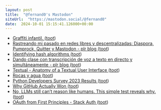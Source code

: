 ```yaml
---
layout: post
title:  "@fernand0's Mastodon"
siteUrl:  "https://mastodon.social/@fernand0"
date:  2024-10-01 15:15:41.126000+00:00
---
```

*  [Graffiti infantil. ](https://avecesunafoto.wordpress.com/2024/10/01/graffiti-infantil) ([toot](https://mastodon.social/@fernand0/113232821690304182))
*  [Rastreando mi pasado en redes libres y descentralizadas: Diaspora, Pumprock, Quitter y Mastodon - plr blog ](https://pedrolr.es/blog/rastreando-mi-pasado-en-redes-libres-y-descentralizadas-diaspora-pumprock-quitter-y-mastodon) ([toot](https://mastodon.social/@fernand0/113232817529428105))
*  [Identifying hash algorithms ](https://www.johndcook.com/blog/2024/09/30/identifying-hash-algorithms) ([toot](https://mastodon.social/@fernand0/113232701075364435))
*  [Dando clase con transcripción de voz a texto en directo y simultáneamente - plr blog ](https://pedrolr.es/blog/dando-clase-con-transcripcion-de-voz-a-texto-en-directo-y-simultaneamente) ([toot](https://mastodon.social/@fernand0/113231990145139433))
*  [Textual - Anatomy of a Textual User Interface ](https://textual.textualize.io/blog/2024/09/15/anatomy-of-a-textual-user-interface) ([toot](https://mastodon.social/@fernand0/113231784776639639))
*  [Rocas y agua ](https://www.flickr.com/photos/fernand0/53992811357) ([toot](https://mastodon.social/@fernand0/113231642277105250))
*  [Python Developers Survey 2023 Results ](https://lp.jetbrains.com/python-developers-survey-2023) ([toot](https://mastodon.social/@fernand0/113231408824102819))
*  [Why GitHub Actually Won ](https://blog.gitbutler.com/why-github-actually-won) ([toot](https://mastodon.social/@fernand0/113231232148071158))
*  [No, LLMs still can’t reason like humans. This simple test reveals why. ](https://bigthink.com/the-future/lms-still-cant-reason) ([toot](https://mastodon.social/@fernand0/113230972015331149))
*  [OAuth from First Principles - Stack Auth ](https://stack-auth.com/blog/oauth-from-first-principle) ([toot](https://mastodon.social/@fernand0/113230272696808695))
